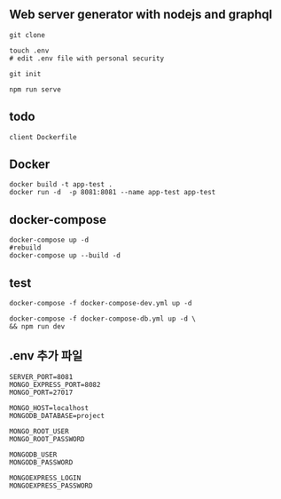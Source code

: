 ## Web server generator with nodejs and graphql

```
git clone 

touch .env
# edit .env file with personal security

git init

npm run serve
```


## todo
```
client Dockerfile
```

## Docker
```
docker build -t app-test .
docker run -d  -p 8081:8081 --name app-test app-test
```

## docker-compose
```
docker-compose up -d
#rebuild
docker-compose up --build -d
```


## test
```
docker-compose -f docker-compose-dev.yml up -d

docker-compose -f docker-compose-db.yml up -d \
&& npm run dev
```

## .env 추가 파일
```
SERVER_PORT=8081
MONGO_EXPRESS_PORT=8082
MONGO_PORT=27017

MONGO_HOST=localhost
MONGODB_DATABASE=project

MONGO_ROOT_USER
MONGO_ROOT_PASSWORD

MONGODB_USER
MONGODB_PASSWORD

MONGOEXPRESS_LOGIN
MONGOEXPRESS_PASSWORD
```
